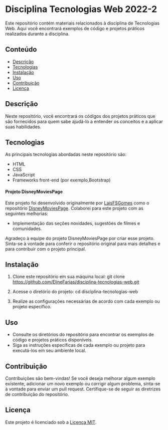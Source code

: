 # Disciplina Tecnologias Web 2022-2

Este repositório contém materiais relacionados à disciplina de Tecnologias Web. Aqui você encontrará exemplos de código e projetos práticos realizados durante a disciplina.

## Conteúdo

- [Descrição](#descrição)
- [Tecnologias](#tecnologias)
- [Instalação](#instalação)
- [Uso](#uso)
- [Contribuição](#contribuição)
- [Licença](#licença)

## Descrição

Neste repositório, você encontrará  os códigos dos projetos práticos que são fornecidos para quem sabe ajudá-lo a entender os conceitos e a aplicar suas habilidades.

## Tecnologias

As principais tecnologias abordadas neste repositório são:

- HTML
- CSS
- JavaScript
- Frameworks front-end (por exemplo,Bootstrap)

#### Projeto DisneyMoviesPage

Este projeto foi desenvolvido originalmente por [LaisFSGomes](https://github.com/LaisFSGomes) como o repositório [DisneyMoviesPage](https://github.com/LaisFSGomes/DisneyMoviesPage). Colaborei para este projeto com as seguintes melhorias:

- Implementação das seções novidades, sugestões de filmes e comunidades.

Agradeço à equipe do projeto DisneyMoviesPage por criar esse projeto. Sinta-se à vontade para conferir o repositório original para mais detalhes e para contribuir com o projeto principal.


## Instalação

1. Clone este repositório em sua máquina local:
git clone https://github.com/ElineFarias/disciplina-tecnologias-web.git

2. Acesse o diretório do projeto:
cd disciplina-tecnologias-web

3. Realize as configurações necessárias de acordo com cada exemplo ou projeto específico.

## Uso

- Consulte os diretórios do repositório para encontrar os exemplos de código e projetos práticos disponíveis.
- Siga as instruções específicas de cada exemplo ou projeto para executá-los em seu ambiente local.

## Contribuição

Contribuições são bem-vindas! Se você deseja melhorar algum exemplo existente, adicionar um novo exemplo ou corrigir algum problema, sinta-se à vontade para enviar um pull request. Certifique-se de seguir as diretrizes de contribuição do repositório.

## Licença

Este projeto é licenciado sob a [Licença MIT](LICENSE).
